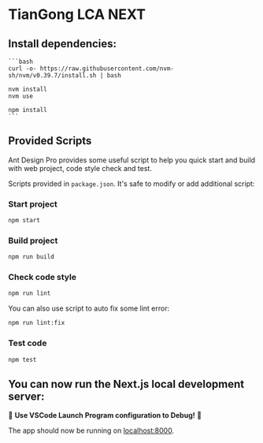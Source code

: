 # TianGong LCA NEXT

## Install dependencies:

    ```bash
    curl -o- https://raw.githubusercontent.com/nvm-sh/nvm/v0.39.7/install.sh | bash

    nvm install
    nvm use
   
    npm install
    ```

## Provided Scripts

Ant Design Pro provides some useful script to help you quick start and build with web project, code style check and test.

Scripts provided in `package.json`. It's safe to modify or add additional script:

### Start project

```bash
npm start
```

### Build project

```bash
npm run build
```

### Check code style

```bash
npm run lint
```

You can also use script to auto fix some lint error:

```bash
npm run lint:fix
```

### Test code

```bash
npm test
```

## You can now run the Next.js local development server:

   🚀 **Use VSCode Launch Program configuration to Debug!** 🚀

   The app should now be running on [localhost:8000](http://localhost:8000/).